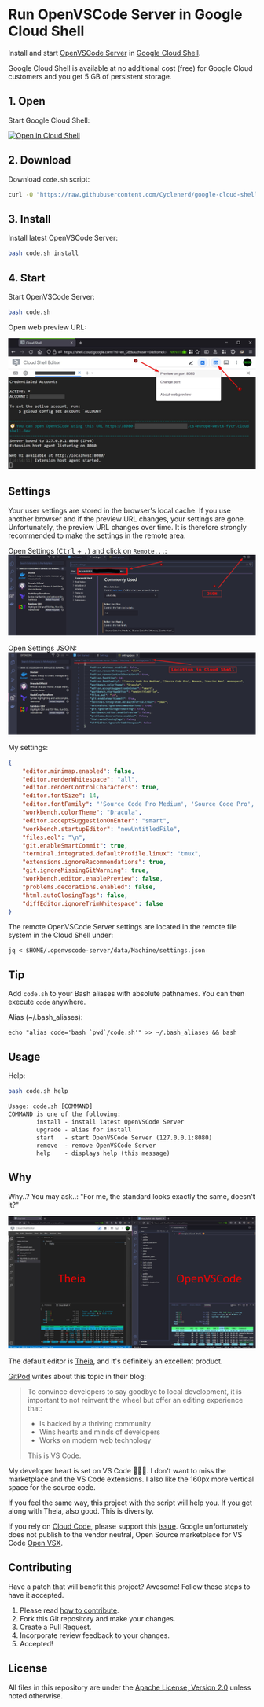 # Run OpenVSCode Server in Google Cloud Shell

Install and start [OpenVSCode Server](https://github.com/gitpod-io/openvscode-server) in [Google Cloud Shell](https://cloud.google.com/shell/).

Google Cloud Shell is available at no additional cost (free) for Google Cloud customers and you get 5 GB of persistent storage.

## 1. Open

Start Google Cloud Shell:

[![Open in Cloud Shell](https://gstatic.com/cloudssh/images/open-btn.png)](https://shell.cloud.google.com/?show=terminal)

## 2. Download

Download `code.sh` script:
```bash
curl -O "https://raw.githubusercontent.com/Cyclenerd/google-cloud-shell-vscode/master/code.sh"
```

## 3. Install

Install latest OpenVSCode Server:
```bash
bash code.sh install
```

## 4. Start

Start OpenVSCode Server:
```bash
bash code.sh
```

Open web preview URL:

![Screenshot: Open web preview](https://raw.githubusercontent.com/Cyclenerd/google-cloud-shell-vscode/master/img/google-cloud-shell-open-web-preview.jpg?v1)

## Settings

Your user settings are stored in the browser's local cache. If you use another browser and if the preview URL changes, your settings are gone. Unfortunately, the preview URL changes over time. It is therefore strongly recommended to make the settings in the remote area.

Open Settings (<kbd>Ctrl</kbd> + <kbd>,</kbd>) and click on `Remote...`:
![Screenshot: OpenVSCode Settings](https://raw.githubusercontent.com/Cyclenerd/google-cloud-shell-vscode/master/img/openvscode-global-settings.jpg)

Open Settings JSON:
![Screenshot: OpenVSCode Settings](https://raw.githubusercontent.com/Cyclenerd/google-cloud-shell-vscode/master/img/openvscode-json.jpg)

My settings:
```json
{
    "editor.minimap.enabled": false,
    "editor.renderWhitespace": "all",
    "editor.renderControlCharacters": true,
    "editor.fontSize": 14,
    "editor.fontFamily": "'Source Code Pro Medium', 'Source Code Pro', Monaco, 'Courier New', monospace",
    "workbench.colorTheme": "Dracula",
    "editor.acceptSuggestionOnEnter": "smart",
    "workbench.startupEditor": "newUntitledFile",
    "files.eol": "\n",
    "git.enableSmartCommit": true,
    "terminal.integrated.defaultProfile.linux": "tmux",
    "extensions.ignoreRecommendations": true,
    "git.ignoreMissingGitWarning": true,
    "workbench.editor.enablePreview": false,
    "problems.decorations.enabled": false,
    "html.autoClosingTags": false,
    "diffEditor.ignoreTrimWhitespace": false
}
```

The remote OpenVSCode Server settings are located in the remote file system in the Cloud Shell under:

```shell
jq < $HOME/.openvscode-server/data/Machine/settings.json
```

## Tip

Add `code.sh` to your Bash aliases with absolute pathnames. You can then execute `code` anywhere.

Alias (~/.bash_aliases):
```text
echo "alias code='bash `pwd`/code.sh'" >> ~/.bash_aliases && bash
```

## Usage

Help:
```bash
bash code.sh help
```

```text
Usage: code.sh [COMMAND]
COMMAND is one of the following:
        install - install latest OpenVSCode Server
        upgrade - alias for install
        start   - start OpenVSCode Server (127.0.0.1:8080)
        remove  - remove OpenVSCode Server
        help    - displays help (this message)
```

## Why

Why..? You may ask..: "For me, the standard looks exactly the same, doesn't it?"

![Screenshot: Theia vs. VS Code](https://raw.githubusercontent.com/Cyclenerd/google-cloud-shell-vscode/master/img/theia_vs_code.jpg)

The default editor is [Theia](https://theia-ide.org/), and it's definitely an excellent product.

[GitPod](https://www.gitpod.io/blog/cloud-ide-history) writes about this topic in their blog:

> To convince developers to say goodbye to local development, it is important to not reinvent the wheel but offer an editing experience that:
>
> * Is backed by a thriving community
> * Wins hearts and minds of developers
> * Works on modern web technology
>
> This is VS Code.

My developer heart is set on VS Code 🧑‍💻💘.
I don't want to miss the marketplace and the VS Code extensions.
I also like the 160px more vertical space for the source code.

If you feel the same way, this project with the script will help you.
If you get along with Theia, also good.
This is diversity.

If you rely on [Cloud Code](https://marketplace.visualstudio.com/items?itemName=GoogleCloudTools.cloudcode), please support this [issue](https://github.com/GoogleCloudPlatform/cloud-code-vscode/issues/256).
Google unfortunately does not publish to the vendor neutral, Open Source marketplace for VS Code [Open VSX](https://open-vsx.org/).

## Contributing

Have a patch that will benefit this project?
Awesome! Follow these steps to have it accepted.

1. Please read [how to contribute](CONTRIBUTING.md).
1. Fork this Git repository and make your changes.
1. Create a Pull Request.
1. Incorporate review feedback to your changes.
1. Accepted!

## License

All files in this repository are under the [Apache License, Version 2.0](LICENSE) unless noted otherwise.
